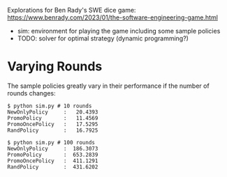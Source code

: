 
Explorations for Ben Rady's SWE dice game:
https://www.benrady.com/2023/01/the-software-engineering-game.html

* sim: environment for playing the game including some sample policies
* TODO: solver for optimal strategy (dynamic programming?)

# Varying Rounds

The sample policies greatly vary in their performance if the number of rounds changes:

```
$ python sim.py # 10 rounds
NewOnlyPolicy     :   20.4393
PromoPolicy       :   11.4569
PromoOncePolicy   :   17.5295
RandPolicy        :   16.7925

$ python sim.py # 100 rounds
NewOnlyPolicy     :  186.3073
PromoPolicy       :  653.2839
PromoOncePolicy   :  411.1291
RandPolicy        :  431.6202
```

